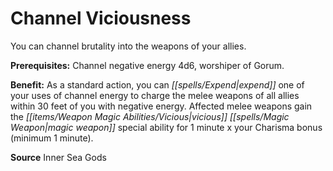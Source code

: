 ﻿---
cssclass: [feats]

---
# Channel Viciousness

You can channel brutality into the weapons of your allies.

**Prerequisites:** Channel negative energy 4d6, worshiper of Gorum.

**Benefit:** As a standard action, you can _[[spells/Expend|expend]]_ one of your uses of channel energy to charge the melee weapons of all allies within 30 feet of you with negative energy. Affected melee weapons gain the _[[items/Weapon Magic Abilities/Vicious|vicious]]_ _[[spells/Magic Weapon|magic weapon]]_ special ability for 1 minute x your Charisma bonus (minimum 1 minute).

**Source** Inner Sea Gods